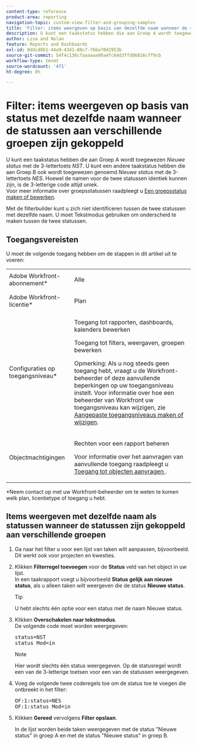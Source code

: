 ```yaml
---
content-type: reference
product-area: reporting
navigation-topic: custom-view-filter-and-grouping-samples
title: 'Filter: items weergeven op basis van dezelfde naam wanneer de statussen zijn gekoppeld aan verschillende groepen'
description: U kunt een taakstatus hebben die aan Groep A wordt toegewezen genoemd Nieuwe Status met de 3-letterige sleutel NST. U kunt een andere taakstatus hebben die aan Groep B ook wordt toegewezen genoemd Nieuwe Status met de 3-letterige sleutel NES. Hoewel de namen voor de twee statussen identiek kunnen zijn, is de 3-letterige code altijd uniek. Zie Een groepsstatus maken of bewerken voor meer informatie over groepsstatussen.
author: Lisa and Nolan
feature: Reports and Dashboards
exl-id: 8ddcd8b1-44a9-4341-80c7-76ba70d2953b
source-git-commit: 54f4c136cfaaaaaa90a4fc64d3ffd06816cff9cb
workflow-type: tm+mt
source-wordcount: '471'
ht-degree: 0%

---
```


# Filter: items weergeven op basis van status met dezelfde naam wanneer de statussen aan verschillende groepen zijn gekoppeld

U kunt een taakstatus hebben die aan Groep A wordt toegewezen *Nieuwe status* met de 3-lettertoets *NST*. U kunt een andere taakstatus hebben die aan Groep B ook wordt toegewezen genoemd *Nieuwe status* met de 3-lettertoets *NES.* Hoewel de namen voor de twee statussen identiek kunnen zijn, is de 3-letterige code altijd uniek.\
Voor meer informatie over groepsstatussen raadpleegt u [Een groepsstatus maken of bewerken](../../../administration-and-setup/manage-groups/manage-group-statuses/create-or-edit-a-group-status.md).

Met de filterbuilder kunt u zich niet identificeren tussen de twee statussen met dezelfde naam. U moet Tekstmodus gebruiken om onderscheid te maken tussen de twee statussen.

## Toegangsvereisten

U moet de volgende toegang hebben om de stappen in dit artikel uit te voeren:

<table style="table-layout:auto"> 
 <col> 
 <col> 
 <tbody> 
  <tr> 
   <td role="rowheader">Adobe Workfront-abonnement*</td> 
   <td> <p>Alle</p> </td> 
  </tr> 
  <tr> 
   <td role="rowheader">Adobe Workfront-licentie*</td> 
   <td> <p>Plan </p> </td> 
  </tr> 
  <tr> 
   <td role="rowheader">Configuraties op toegangsniveau*</td> 
   <td> <p>Toegang tot rapporten, dashboards, kalenders bewerken</p> <p>Toegang tot filters, weergaven, groepen bewerken</p> <p>Opmerking: Als u nog steeds geen toegang hebt, vraagt u de Workfront-beheerder of deze aanvullende beperkingen op uw toegangsniveau instelt. Voor informatie over hoe een beheerder van Workfront uw toegangsniveau kan wijzigen, zie <a href="../../../administration-and-setup/add-users/configure-and-grant-access/create-modify-access-levels.md" class="MCXref xref">Aangepaste toegangsniveaus maken of wijzigen</a>.</p> </td> 
  </tr> 
  <tr> 
   <td role="rowheader">Objectmachtigingen</td> 
   <td> <p>Rechten voor een rapport beheren</p> <p>Voor informatie over het aanvragen van aanvullende toegang raadpleegt u <a href="../../../workfront-basics/grant-and-request-access-to-objects/request-access.md" class="MCXref xref">Toegang tot objecten aanvragen </a>.</p> </td> 
  </tr> 
 </tbody> 
</table>

&#42;Neem contact op met uw Workfront-beheerder om te weten te komen welk plan, licentietype of toegang u hebt.

## Items weergeven met dezelfde naam als statussen wanneer de statussen zijn gekoppeld aan verschillende groepen

1. Ga naar het filter u voor een lijst van taken wilt aanpassen, bijvoorbeeld.\
   Dit werkt ook voor projecten en kwesties.
1. Klikken **Filterregel toevoegen** voor de **Status** veld van het object in uw lijst.\
   In een taakrapport voegt u bijvoorbeeld **Status gelijk aan nieuwe status**, als u alleen taken wilt weergeven die de status **Nieuwe status**.

   >[!TIP]
   >
   >U hebt slechts één optie voor een status met de naam Nieuwe status.

1. Klikken **Overschakelen naar tekstmodus**.\
   De volgende code moet worden weergegeven:

   <pre xml:space="preserve">status=NST<br>status_Mod=in </pre>

   >[!NOTE]
   >
   >Hier wordt slechts één status weergegeven. Op de statusregel wordt een van de 3-letterige toetsen voor een van de statussen weergegeven.

1. Voeg de volgende twee coderegels toe om de status toe te voegen die ontbreekt in het filter:

   <pre>OF:1:status=NES<br>OF:1:status_Mod=in</pre>

1. Klikken **Gereed** vervolgens **Filter opslaan**.

   In de lijst worden beide taken weergegeven met de status &quot;Nieuwe status&quot; in groep A en met de status &quot;Nieuwe status&quot; in groep B.
